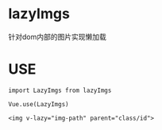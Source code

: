 # lazyImgs
针对dom内部的图片实现懒加载
# USE
```
import LazyImgs from lazyImgs

Vue.use(LazyImgs)

<img v-lazy="img-path" parent="class/id">
```